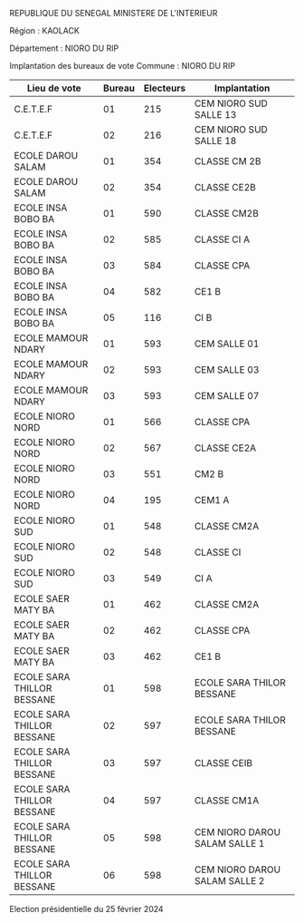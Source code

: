 REPUBLIQUE DU SENEGAL MINISTERE DE L'INTERIEUR

Région : KAOLACK

Département : NIORO DU RIP

Implantation des bureaux de vote Commune : NIORO DU RIP

| Lieu de vote | Bureau | Electeurs | Implantation |
| - | - | - | - |
| C.E.T.E.F | 01 | 215 | CEM NIORO SUD SALLE 13 |
| C.E.T.E.F | 02 | 216 | CEM NIORO SUD SALLE 18 |
| ECOLE DAROU SALAM | 01 | 354 | CLASSE CM 2B |
| ECOLE DAROU SALAM | 02 | 354 | CLASSE CE2B |
| ECOLE INSA BOBO BA | 01 | 590 | CLASSE CM2B |
| ECOLE INSA BOBO BA | 02 | 585 | CLASSE CI A |
| ECOLE INSA BOBO BA | 03 | 584 | CLASSE CPA |
| ECOLE INSA BOBO BA | 04 | 582 | CE1 B |
| ECOLE INSA BOBO BA | 05 | 116 | CI B |
| ECOLE MAMOUR NDARY | 01 | 593 | CEM SALLE 01 |
| ECOLE MAMOUR NDARY | 02 | 593 | CEM SALLE 03 |
| ECOLE MAMOUR NDARY | 03 | 593 | CEM SALLE 07 |
| ECOLE NIORO NORD | 01 | 566 | CLASSE CPA |
| ECOLE NIORO NORD | 02 | 567 | CLASSE CE2A |
| ECOLE NIORO NORD | 03 | 551 | CM2 B |
| ECOLE NIORO NORD | 04 | 195 | CEM1 A |
| ECOLE NIORO SUD | 01 | 548 | CLASSE CM2A |
| ECOLE NIORO SUD | 02 | 548 | CLASSE CI |
| ECOLE NIORO SUD | 03 | 549 | CI A |
| ECOLE SAER MATY BA | 01 | 462 | CLASSE CM2A |
| ECOLE SAER MATY BA | 02 | 462 | CLASSE CPA |
| ECOLE SAER MATY BA | 03 | 462 | CE1 B |
| ECOLE SARA THILLOR BESSANE | 01 | 598 | ECOLE SARA THILOR BESSANE |
| ECOLE SARA THILLOR BESSANE | 02 | 597 | ECOLE SARA THILOR BESSANE |
| ECOLE SARA THILLOR BESSANE | 03 | 597 | CLASSE CEIB |
| ECOLE SARA THILLOR BESSANE | 04 | 597 | CLASSE CM1A |
| ECOLE SARA THILLOR BESSANE | 05 | 598 | CEM NIORO DAROU SALAM SALLE 1 |
| ECOLE SARA THILLOR BESSANE | 06 | 598 | CEM NIORO DAROU SALAM SALLE 2 |

<!-- PageNumber="14/19" -->

Election présidentielle du 25 février 2024
